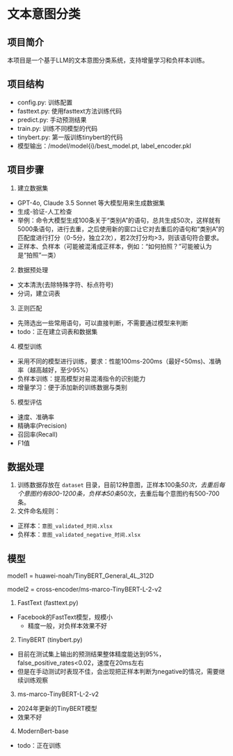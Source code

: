 # 文本意图分类

## 项目简介
本项目是一个基于LLM的文本意图分类系统，支持增量学习和负样本训练。

## 项目结构
- config.py: 训练配置
- fasttext.py: 使用fasttext方法训练代码
- predict.py: 手动预测结果
- train.py: 训练不同模型的代码
- tinybert.py: 第一版训练tinybert的代码
- 模型输出：/model/model{i}/best_model.pt, label_encoder.pkl

## 项目步骤
1. 建立数据集
  - GPT-4o, Claude 3.5 Sonnet 等大模型用来生成数据集
  - 生成-验证-人工检查
  - 举例：命令大模型生成100条关于“类别A”的语句，总共生成50次，这样就有5000条语句，进行去重，之后使用新的窗口让它对去重后的语句和“类别A”的匹配度进行打分（0-5分，独立2次），若2次打分均>3，则该语句符合要求。
  - 正样本、负样本（可能被混淆成正样本，例如：“如何拍照？”可能被认为是“拍照”一类）

2. 数据预处理
  - 文本清洗(去除特殊字符、标点符号)
  - 分词，建立词表

3. 正则匹配
  - 先筛选出一些常用语句，可以直接判断，不需要通过模型来判断
  - todo：正在建立词表和数据集

4. 模型训练
  - 采用不同的模型进行训练，要求：性能100ms-200ms（最好<50ms)、准确率（越高越好，至少95%）
  - 负样本训练：提高模型对易混淆指令的识别能力
  - 增量学习：便于添加新的训练数据与类别

5. 模型评估
  - 速度、准确率
  - 精确率(Precision)
  - 召回率(Recall)
  - F1值


## 数据处理
1. 训练数据存放在 `dataset` 目录，目前12种意图，正样本100条*50次，去重后每个意图约有800-1200条，负样本50条*50次，去重后每个意图约有500-700条。
2. 文件命名规则：
  - 正样本：`意图_validated_时间.xlsx`
  - 负样本：`意图_validated_negative_时间.xlsx`


## 模型

model1 = huawei-noah/TinyBERT_General_4L_312D

model2 = cross-encoder/ms-marco-TinyBERT-L-2-v2

1. FastText (fasttext.py)
- Facebook的FastText模型，规模小
  - 精度一般，对负样本效果不好

2. TinyBERT (tinybert.py)
- 目前在测试集上输出的预测结果整体精度能达到95%，false_positive_rates<0.02，速度在20ms左右
- 但是在手动测试时表现不佳，会出现把正样本判断为negative的情况，需要继续训练观察

3. ms-marco-TinyBERT-L-2-v2
- 2024年更新的TinyBERT模型
- 效果不好

4. ModernBert-base
- todo：正在训练

